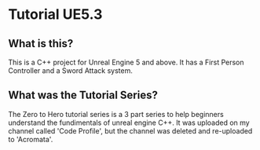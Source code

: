 # Tutorial UE5.3

## What is this?

This is a C++ project for Unreal Engine 5 and above. It has a First Person Controller and a Sword Attack system.

## What was the Tutorial Series?

The Zero to Hero tutorial series is a 3 part series to help beginners understand the fundimentals of unreal engine C++. It was uploaded on my channel called 'Code Profile', but the channel was deleted and re-uploaded to 'Acromata'. 
